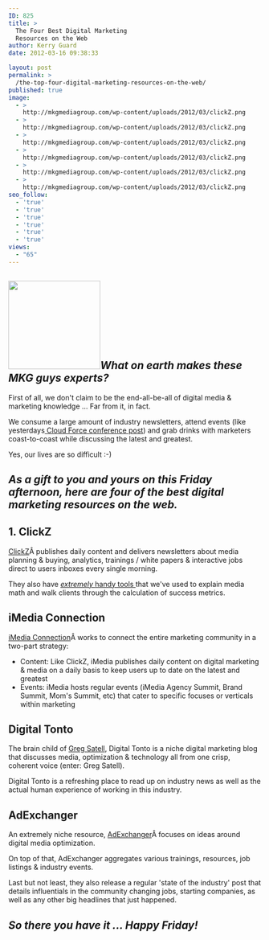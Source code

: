 ```yaml
---
ID: 825
title: >
  The Four Best Digital Marketing
  Resources on the Web
author: Kerry Guard
date: 2012-03-16 09:38:33

layout: post
permalink: >
  /the-top-four-digital-marketing-resources-on-the-web/
published: true
image:
  - >
    http://mkgmediagroup.com/wp-content/uploads/2012/03/clickZ.png
  - >
    http://mkgmediagroup.com/wp-content/uploads/2012/03/clickZ.png
  - >
    http://mkgmediagroup.com/wp-content/uploads/2012/03/clickZ.png
  - >
    http://mkgmediagroup.com/wp-content/uploads/2012/03/clickZ.png
  - >
    http://mkgmediagroup.com/wp-content/uploads/2012/03/clickZ.png
  - >
    http://mkgmediagroup.com/wp-content/uploads/2012/03/clickZ.png
seo_follow:
  - 'true'
  - 'true'
  - 'true'
  - 'true'
  - 'true'
  - 'true'
views:
  - "65"
---
```

<h2><em><img class="alignleft  wp-image-828" title="best of the best" src="http://mkgmediagroup.com/wp-content/uploads/2012/03/best-of-the-best.jpeg" alt="" width="183" height="176" />What on earth makes these MKG guys experts?</em></h2>
First of all, we don't claim to be the end-all-be-all of digital media &amp; marketing knowledge ... Far from it, in fact.

We consume a large amount of industry newsletters, attend events (like yesterdays<a href="marketing-is-about-making-connections" target="_blank"> Cloud Force conference post</a>) and grab drinks with marketers coast-to-coast while discussing the latest and greatest.

Yes, our lives are so difficult :-)
<h2><em>As a gift to you and yours on this Friday afternoon, here are four of the best digital marketing resources on the web.</em></h2>
<h2>1. ClickZ</h2>
<a href="http://www.clickz.com/" target="_blank">ClickZ</a>Â publishes daily content and delivers newsletters about media planning &amp; buying, analytics, trainings / white papers &amp; interactive jobs direct to users inboxes every single morning.

They also have <a href="http://www.clickz.com/stats" target="_blank"><em>extremely </em>handy tools </a>that we've used to explain media math and walk clients through the calculation of success metrics.
<h2>iMedia Connection</h2>
<a href="http://www.imediaconnection.com/" target="_blank">iMedia Connection</a>Â works to connect the entire marketing community in a two-part strategy:
<ul>
	<li>Content: Like ClickZ, iMedia publishes daily content on digital marketing &amp; media on a daily basis to keep users up to date on the latest and greatest</li>
	<li>Events: iMedia hosts regular events (iMedia Agency Summit, Brand Summit, Mom's Summit, etc) that cater to specific focuses or verticals within marketing</li>
</ul>
<h2>Digital Tonto</h2>
The brain child of <a href="http://www.digitaltonto.com/" target="_blank">Greg Satell</a>, Digital Tonto is a niche digital marketing blog that discusses media, optimization &amp; technology all from one crisp, coherent voice (enter: Greg Satell).

Digital Tonto is a refreshing place to read up on industry news as well as the actual human experience of working in this industry.
<h2>AdExchanger</h2>
An extremely niche resource, <a href="http://www.adexchanger.com/" target="_blank">AdExchanger</a>Â focuses on ideas around digital media optimization.

On top of that, AdExchanger aggregates various trainings, resources, job listings &amp; industry events.

Last but not least, they also release a regular 'state of the industry' post that details influentials in the community changing jobs, starting companies, as well as any other big headlines that just happened.
<h2><em>So there you have it ... Happy Friday!</em></h2>